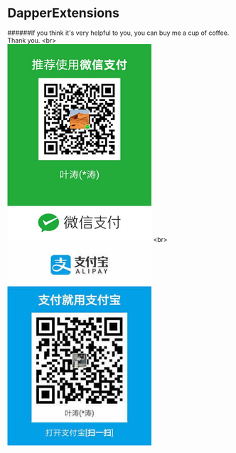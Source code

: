 # DapperExtensions

######If you think it's very helpful to you, you can buy me a cup of coffee. Thank you. \<br>  
<img src="https://github.com/znyet/img/blob/master/wx.jpg?raw=true" /> \<br>  
<img src="https://github.com/znyet/img/blob/master/zfb.jpg?raw=true" />
